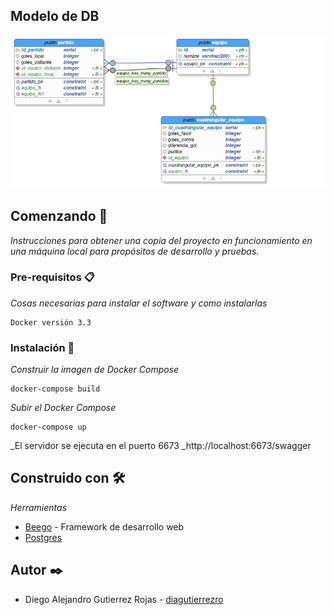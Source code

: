 ## Modelo de DB
![alt text](https://github.com/diagutierrezro/Cuadrangular/blob/master/Modelo%20db.jpeg)

## Comenzando 🚀

_Instrucciones para obtener una copia del proyecto en funcionamiento en una máquina local para propósitos de desarrollo y pruebas._


### Pre-requisitos 📋

_Cosas necesarias para instalar el software y como instalarlas_

```
Docker versión 3.3
```

### Instalación 🔧

_Construir la imagen de Docker Compose_

```
docker-compose build
```

_Subir el Docker Compose_

```
docker-compose up
```

_El servidor se ejecuta en el puerto 6673
_http://localhost:6673/swagger

## Construido con 🛠️

_Herramientas_

* [Beego](https://beego.me/) - Framework de desarrollo web
* [Postgres](https://www.postgresql.org/)

## Autor ✒️

* Diego Alejandro Gutierrez Rojas - [diagutierrezro](https://github.com/diagutierrezro)
